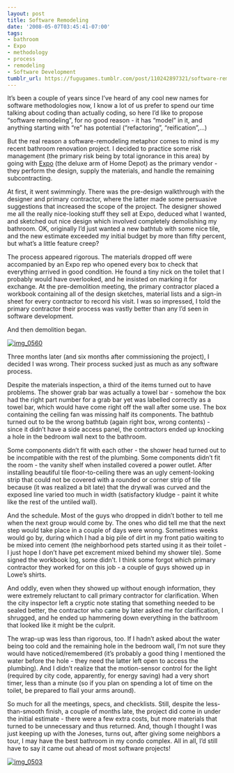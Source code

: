 ```yaml
---
layout: post
title: Software Remodeling
date: '2008-05-07T03:45:41-07:00'
tags:
- bathroom
- Expo
- methodology
- process
- remodeling
- Software Development
tumblr_url: https://fugugames.tumblr.com/post/110242897321/software-remodeling
---
```

It’s been a couple of years since I’ve heard of any cool new names for software methodologies now, I know a lot of us prefer to spend our time talking about coding than actually coding, so here I’d like to propose “software remodeling”, for no good reason - it has “model” in it, and anything starting with “re” has potential (“refactoring”, “reification”,…)

But the real reason a software-remodeling metaphor comes to mind is my recent bathroom renovation project. I decided to practice some risk management (the primary risk being by total ignorance in this area) by going with [Expo](http://www.expo.com/) (the deluxe arm of Home Depot) as the primary vendor - they perform the design, supply the materials, and handle the remaining subcontracting.

At first, it went swimmingly. There was the pre-design walkthrough with the designer and primary contractor, where the latter made some persuasive suggestions that increased the scope of the project. The designer showed me all the really nice-looking stuff they sell at Expo, deduced what I wanted, and sketched out nice design which involved completely demolishing my bathroom. OK, originally I’d just wanted a new bathtub with some nice tile, and the new estimate exceeded my initial budget by more than fifty percent, but what’s a little feature creep?

The process appeared rigorous. The materials dropped off were accompanied by an Expo rep who opened every box to check that everything arrived in good condition. He found a tiny nick on the toilet that I probably would have overlooked, and he insisted on marking it for exchange. At the pre-demolition meeting, the primary contractor placed a workbook containing all of the design sketches, material lists and a sign-in sheet for every contractor to record his visit. I was so impressed, I told the primary contractor their process was vastly better than any I’d seen in software development.

And then demolition began.

[![](http://itshardtofondlepenguins.com/wp-content/uploads/2008/05/img_0560.jpg "img\_0560")](http://itshardtofondlepenguins.com/wp-content/uploads/2008/05/img_0560.jpg)

Three months later (and six months after commissioning the project), I decided I was wrong. Their process sucked just as much as any software process.<!--more-->

Despite the materials inspection, a third of the items turned out to have problems. The shower grab bar was actually a towel bar - somehow the box had the right part number for a grab bar yet was labelled correctly as a towel bar, which would have come right off the wall after some use. The box containing the ceiling fan was missing half its components. The bathtub turned out to be the wrong bathtub (again right box, wrong contents) - since it didn’t have a side access panel, the contractors ended up knocking a hole in the bedroom wall next to the bathroom.

Some components didn’t fit with each other - the shower head turned out to be incompatible with the rest of the plumbing. Some components didn’t fit the room - the vanity shelf when installed covered a power outlet. After installing beautiful tile floor-to-ceiling there was an ugly cement-looking strip that could not be covered with a rounded or corner strip of tile because (it was realized a bit late) that the drywall was curved and the exposed line varied too much in width (satisfactory kludge - paint it white like the rest of the untiled wall).

And the schedule. Most of the guys who dropped in didn’t bother to tell me when the next group would come by. The ones who did tell me that the next step would take place in a couple of days were wrong. Sometimes weeks would go by, during which I had a big pile of dirt in my front patio waiting to be mixed into cement (the neighborhood pets started using it as their toilet - I just hope I don’t have pet excrement mixed behind my shower tile). Some signed the workbook log, some didn’t. I think some forgot which primary contractor they worked for on this job - a couple of guys showed up in Lowe’s shirts.

And oddly, even when they showed up without enough information, they were extremely reluctant to call primary contractor for clarification. When the city inspector left a cryptic note stating that something needed to be sealed better, the contractor who came by later asked me for clarification, I shrugged, and he ended up hammering down everything in the bathroom that looked like it might be the culprit.

The wrap-up was less than rigorous, too. If I hadn’t asked about the water being too cold and the remaining hole in the bedroom wall, I’m not sure they would have noticed/remembered (it’s probably a good thing I mentioned the water before the hole - they need the latter left open to access the plumbing). And I didn’t realize that the motion-sensor control for the light (required by city code, apparently, for energy saving) had a very short timer, less than a minute (so if you plan on spending a lot of time on the toilet, be prepared to flail your arms around).

So much for all the meetings, specs, and checklists. Still, despite the less-than-smooth finish, a couple of months late, the project did come in under the initial estimate - there were a few extra costs, but more materials that turned to be unnecessary and thus returned. And, though I thought I was just keeping up with the Joneses, turns out, after giving some neighbors a tour, I may have the best bathroom in my condo complex. All in all, I’d still have to say it came out ahead of most software projects!

[![](http://itshardtofondlepenguins.com/wp-content/uploads/2008/05/img_0503.jpg "img\_0503")](http://itshardtofondlepenguins.com/wp-content/uploads/2008/05/img_0503.jpg)

